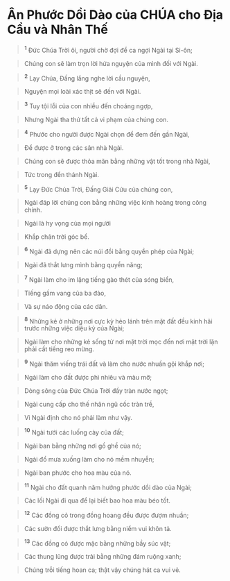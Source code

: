 

# Ân Phước Dồi Dào của CHÚA cho Địa Cầu và Nhân Thế

> <sup><b>1</b></sup> Đức Chúa Trời ôi, người chờ đợi để ca ngợi Ngài tại Si-ôn;
>


> Chúng con sẽ làm trọn lời hứa nguyện của mình đối với Ngài.
>


> <sup><b>2</b></sup> Lạy Chúa, Đấng lắng nghe lời cầu nguyện,
>


> Nguyện mọi loài xác thịt sẽ đến với Ngài.
>


> <sup><b>3</b></sup> Tuy tội lỗi của con nhiều đến choáng ngợp,
>


> Nhưng Ngài tha thứ tất cả vi phạm của chúng con.
>


> <sup><b>4</b></sup> Phước cho người được Ngài chọn để đem đến gần Ngài,
>


> Để được ở trong các sân nhà Ngài.
>


> Chúng con sẽ được thỏa mãn bằng những vật tốt trong nhà Ngài,
>


> Tức trong đền thánh Ngài.
>


> <sup><b>5</b></sup> Lạy Đức Chúa Trời, Đấng Giải Cứu của chúng con,
>


> Ngài đáp lời chúng con bằng những việc kinh hoàng trong công chính.
>


> Ngài là hy vọng của mọi người
>


> Khắp chân trời góc bể.
>


> <sup><b>6</b></sup> Ngài đã dựng nên các núi đồi bằng quyền phép của Ngài;
>


> Ngài đã thắt lưng mình bằng quyền năng;
>


> <sup><b>7</b></sup> Ngài làm cho im lặng tiếng gào thét của sóng biển,
>


> Tiếng gầm vang của ba đào,
>


> Và sự náo động của các dân.
>


> <sup><b>8</b></sup> Những kẻ ở những nơi cực kỳ hẻo lánh trên mặt đất đều kinh hãi trước những việc diệu kỳ của Ngài;
>


> Ngài làm cho những kẻ sống từ nơi mặt trời mọc đến nơi mặt trời lặn phải cất tiếng reo mừng.
>


> <sup><b>9</b></sup> Ngài thăm viếng trái đất và làm cho nước nhuần gội khắp nơi;
>


> Ngài làm cho đất được phì nhiêu và màu mỡ;
>


> Dòng sông của Đức Chúa Trời đầy tràn nước ngọt;
>


> Ngài cung cấp cho thế nhân ngũ cốc tràn trề,
>


> Vì Ngài định cho nó phải làm như vậy.
>


> <sup><b>10</b></sup> Ngài tưới các luống cày của đất;
>


> Ngài ban bằng những nơi gồ ghề của nó;
>


> Ngài đổ mưa xuống làm cho nó mềm nhuyễn;
>


> Ngài ban phước cho hoa màu của nó.
>


> <sup><b>11</b></sup> Ngài cho đất quanh năm hưởng phước dồi dào của Ngài;
>


> Các lối Ngài đi qua để lại biết bao hoa màu béo tốt.
>


> <sup><b>12</b></sup> Các đồng cỏ trong đồng hoang đều được đượm nhuần;
>


> Các sườn đồi được thắt lưng bằng niềm vui khôn tả.
>


> <sup><b>13</b></sup> Các đồng cỏ được mặc bằng những bầy súc vật;
>


> Các thung lũng được trải bằng những đám ruộng xanh;
>


> Chúng trỗi tiếng hoan ca; thật vậy chúng hát ca vui vẻ.
>

